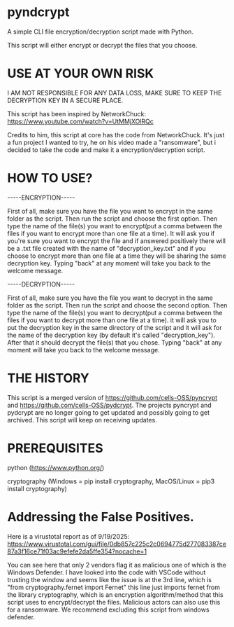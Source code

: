 # pyndcrypt
A simple CLI file encryption/decryption script made with Python.

This script will either encrypt or decrypt the files that you choose.

# USE AT YOUR OWN RISK
 
I AM NOT RESPONSIBLE FOR ANY DATA LOSS, MAKE SURE TO KEEP THE DECRYPTION KEY IN A SECURE PLACE.

This script has been inspired by NetworkChuck: https://www.youtube.com/watch?v=UtMMjXOlRQc

Credits to him, this script at core has the code from NetworkChuck. It's just a fun project I wanted to try, he on his video made a "ransomware", but i decided to take the code and make it a encryption/decryption script.

# HOW TO USE?

-----ENCRYPTION-----

First of all, make sure you have the file you want to encrypt in the same folder as the script. Then run the script and choose the first option. Then type the name of the file(s) you want to encrypt(put a comma between the files if you want to encrypt more than one file at a time). It will ask you if you're sure you want to encrypt the file and if answered positively there will be a .txt file created with the name of "decryption_key.txt" and if you choose to encrypt more than one file at a time they will be sharing the same decryption key. Typing "back" at any moment will take you back to the welcome message.

-----DECRYPTION-----

First of all, make sure you have the file you want to decrypt in the same folder as the script. Then run the script and choose the second option. Then type the name of the file(s) you want to decrypt(put a comma between the files if you want to decrypt more than one file at a time). it will ask you to put the decryption key in the same directory of the script and it will ask for the name of the decryption key (by default it's called "decryption_key"). After that it should decrypt the file(s) that you chose. Typing "back" at any moment will take you back to the welcome message.

# THE HISTORY

This script is a merged version of https://github.com/cells-OSS/pyncrypt and https://github.com/cells-OSS/pydcrypt. The projects pyncrypt and pydcrypt are no longer going to get updated and possibly going to get archived. This script will keep on receiving updates.

# PREREQUISITES
python (https://www.python.org/)

cryptography (Windows = pip install cryptography, MacOS/Linux = pip3 install cryptography)

# Addressing the False Positives.
Here is a virustotal report as of 9/19/2025: https://www.virustotal.com/gui/file/0db857c225c2c0694775d277083387ce87a3f16ce71f03ac9efefe2da5ffe354?nocache=1

You can see here that only 2 vendors flag it as malicious one of which is the Windows Defender.
I have looked into the code with VSCode without trusting the window and seems like the issue is at the 3rd line, which is "from cryptography.fernet import Fernet"
this line just imports fernet from the library cryptography, which is an encryption algorithm/method that this script uses to encrypt/decrypt the files. Malicious actors can also use this for a ransomware. We recommend excluding this script from windows defender.